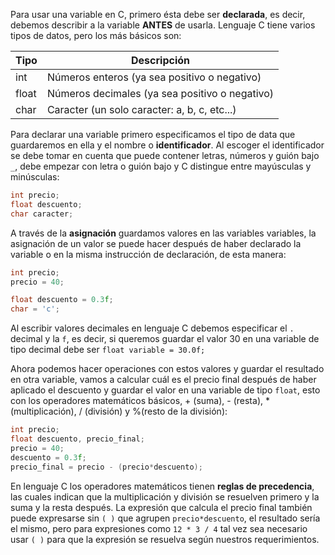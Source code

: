 Para usar una variable en C, primero ésta debe ser **declarada**, es decir, debemos describir a la variable **ANTES** de usarla. Lenguaje C tiene varios tipos de datos, pero los más básicos son:

Tipo | Descripción
------------ | -------------
int | Números enteros (ya sea positivo o negativo)
float | Números decimales (ya sea positivo o negativo)
char | Caracter (un solo caracter: a, b, c, etc...)

Para declarar una variable primero especificamos el tipo de data que guardaremos en ella y el nombre o **identificador**. Al escoger el identificador se debe tomar en cuenta que puede contener letras, números y guión bajo `_`, debe empezar con letra o guión bajo y C distingue entre mayúsculas y minúsculas:
```c
int precio;
float descuento;
char caracter;
```
A través de la **asignación** guardamos valores en las variables variables, la asignación de un valor se puede hacer después de haber declarado la variable o en la misma instrucción de declaración, de esta manera: 
```c
int precio;
precio = 40;
```
```c
float descuento = 0.3f;
char = 'c';
```
Al escribir valores decimales en lenguaje C debemos especificar el `.` decimal y la `f`, es decir, si queremos guardar el valor 30 en una variable de tipo decimal debe ser `float variable = 30.0f;`

Ahora podemos hacer operaciones con estos valores y guardar el resultado en otra variable, vamos a calcular cuál es el precio final después de haber aplicado el descuento y guardar el valor en una variable de tipo `float`, esto con los operadores matemáticos básicos, + (suma), - (resta), * (multiplicación), / (división) y %(resto de la división):
```c
int precio;
float descuento, precio_final;
precio = 40;
descuento = 0.3f;
precio_final = precio - (precio*descuento);
```
En lenguaje C los operadores matemáticos tienen **reglas de precedencia**, las cuales indican que la multiplicación y división se resuelven primero y la suma y la resta después. La expresión que calcula el precio final también puede expresarse sin `( )` que agrupen `precio*descuento`, el resultado sería el mismo, pero para expresiones como `12 * 3 / 4` tal vez sea necesario usar `( )` para que la expresión se resuelva según nuestros requerimientos.